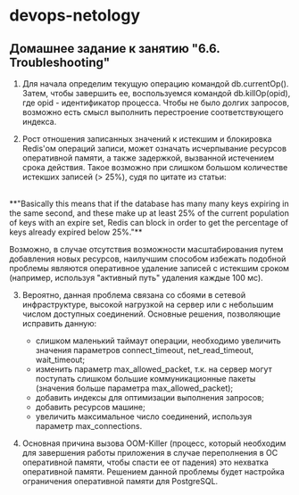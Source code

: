 # devops-netology

## Домашнее задание к занятию "6.6. Troubleshooting"

1) Для начала определим текущую операцию командой db.currentOp(). Затем, чтобы завершить ее, воспользуемся командой db.killOp(opid), где opid - идентификатор процесса.
Чтобы не было долгих запросов, возможно есть смысл выполнить перестроение соответствующего индекса.

2) Рост отношения записанных значений к истекшим и блокировка Redis'ом операций записи, может означать исчерпывание ресурсов оперативной памяти, а также задержкой, вызванной истечением срока действия. Такое возможно при слишком большом количестве истекших записей (> 25%), судя по цитате из статьи:

<br/>
**"Basically this means that if the database has many many keys expiring in the same second, and these make up at least 25% of the current population of keys with an expire set, Redis can block in order to get the percentage of keys already expired below 25%."**
<br/>

Возможно, в случае отсутствия возможности масштабирования путем добавления новых ресурсов, наилучшим способом избежать подобной проблемы являются оперативное удаление записей с истекшим сроком (например, используя "активный путь" удаления каждые 100 мс).

3) Вероятно, данная проблема связана со сбоями в сетевой инфраструктуре, высокой нагрузкой на сервер или с небольшим числом доступных соединений. Основные решения, позволяющие исправить данную:
    * слишком маленький таймаут операции, необходимо увеличить значения параметров connect_timeout, net_read_timeout, wait_timeout;
    * изменить параметр max_allowed_packet, т.к. на сервер могут поступать слишком большие коммуникационные пакеты (значения больше параметра max_allowed_packet);
    * добавить индексы для оптимизации выполнения запросов;
    * добавить ресурсов машине;
    * увеличить максимальное число соединений, используя параметр max_connections.

4) Основная причина вызова OOM-Killer (процесс, который необходим для завершения работы приложения в случае переполнения в ОС оперативной памяти, чтобы спасти ее от падения) это нехватка оперативной памяти. 
Решением данной проблемы будет настройка ограничения оперативной памяти для PostgreSQL.
